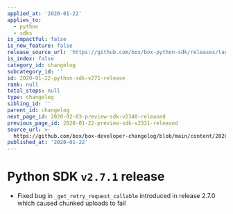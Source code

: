 ```yaml
---
applied_at: '2020-01-22'
applies_to:
  - python
  - sdks
is_impactful: false
is_new_feature: false
release_source_url: 'https://github.com/box/box-python-sdk/releases/tag/v2.7.1'
is_index: false
category_id: changelog
subcategory_id: ''
id: 2020-01-22-python-sdk-v271-release
rank: null
total_steps: null
type: changelog
sibling_id: ''
parent_id: changelog
next_page_id: 2020-02-03-preview-sdk-v2340-released
previous_page_id: 2020-01-22-preview-sdk-v2331-released
source_url: >-
  https://github.com/box/box-developer-changelog/blob/main/content/2020/01-22-python-sdk-v271-release.md
published_at: '2020-01-22'
---
```

# Python SDK `v2.7.1` release

* Fixed bug in `_get_retry_request_callable` introduced in release 2.7.0 which caused chunked uploads to fail
